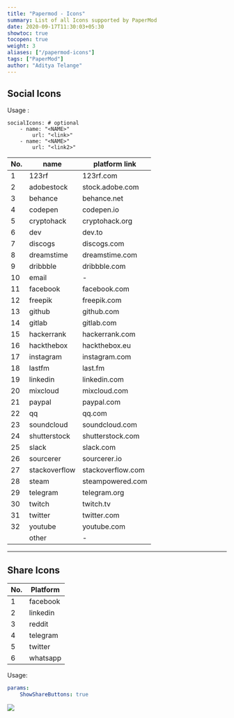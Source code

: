 ```yaml
---
title: "Papermod - Icons"
summary: List of all Icons supported by PaperMod
date: 2020-09-17T11:30:03+05:30
showtoc: true
tocopen: true
weight: 3
aliases: ["/papermod-icons"]
tags: ["PaperMod"]
author: "Aditya Telange"
---
```


## Social Icons

Usage :

```
socialIcons: # optional
    - name: "<NAME>"
        url: "<link>"
    - name: "<NAME>"
        url: "<link2>"
```

| No. | name          | platform link     |
| --- | ------------- | ----------------- |
| 1   | 123rf         | 123rf.com         |
| 2   | adobestock    | stock.adobe.com   |
| 3   | behance       | behance.net       |
| 4   | codepen       | codepen.io        |
| 5   | cryptohack    | cryptohack.org    |
| 6   | dev           | dev.to            |
| 7   | discogs       | discogs.com       |
| 8   | dreamstime    | dreamstime.com    |
| 9   | dribbble      | dribbble.com      |
| 10  | email         | -                 |
| 11  | facebook      | facebook.com      |
| 12  | freepik       | freepik.com       |
| 13  | github        | github.com        |
| 14  | gitlab        | gitlab.com        |
| 15  | hackerrank    | hackerrank.com    |
| 16  | hackthebox    | hackthebox.eu     |
| 17  | instagram     | instagram.com     |
| 18  | lastfm        | last.fm           |
| 19  | linkedin      | linkedin.com      |
| 20  | mixcloud      | mixcloud.com      |
| 21  | paypal        | paypal.com        |
| 22  | qq            | qq.com            |
| 23  | soundcloud    | soundcloud.com    |
| 24  | shutterstock  | shutterstock.com  |
| 25  | slack         | slack.com         |
| 26  | sourcerer     | sourcerer.io      |
| 27  | stackoverflow | stackoverflow.com |
| 28  | steam         | steampowered.com  |
| 29  | telegram      | telegram.org      |
| 30  | twitch        | twitch.tv         |
| 31  | twitter       | twitter.com       |
| 32  | youtube       | youtube.com       |
|     | other         | -                 |

---

## Share Icons

| No. | Platform |
| --- | -------- |
| 1   | facebook |
| 2   | linkedin |
| 3   | reddit   |
| 4   | telegram |
| 5   | twitter  |
| 6   | whatsapp |

Usage:

```yml
params:
    ShowShareButtons: true
```

![](https://i.ibb.co/sPN8bgd/paper-mod-share-butons.png)
